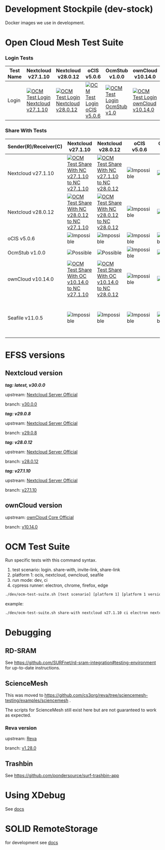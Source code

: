 # Development Stockpile (dev-stock)

Docker images we use in development.

# Open Cloud Mesh Test Suite

### Login Tests
| Test Name | Nextcloud v27.1.10 | Nextcloud v28.0.12 | oCIS v5.0.6 | OcmStub v1.0.0 | ownCloud v10.14.0 | Seafile v11.0.5 |
|-----------|--------------------|--------------------|-------------|----------------|-------------------|-----------------|
| Login     | [![OCM Test Login Nextcloud v27.1.10](https://img.shields.io/github/actions/workflow/status/pondersource/dev-stock/login-nextcloud-v27.yml?branch=matrix-ci-tests&style=flat-square&label=)](https://github.com/pondersource/dev-stock/actions/workflows/login-nextcloud-v27.yml) | [![OCM Test Login Nextcloud v28.0.12](https://img.shields.io/github/actions/workflow/status/pondersource/dev-stock/login-nextcloud-v28.yml?branch=matrix-ci-tests&style=flat-square&label=)](https://github.com/pondersource/dev-stock/actions/workflows/login-nextcloud-v28.yml) | [![OCM Test Login oCIS v5.0.6](https://img.shields.io/github/actions/workflow/status/pondersource/dev-stock/login-ocis-v5.yml?branch=matrix-ci-tests&style=flat-square&label=)](https://github.com/pondersource/dev-stock/actions/workflows/login-ocis-v5.yml) | [![OCM Test Login OcmStub v1.0](https://img.shields.io/github/actions/workflow/status/pondersource/dev-stock/login-ocmstub-v1.yml?branch=matrix-ci-tests&style=flat-square&label=)](https://github.com/pondersource/dev-stock/actions/workflows/login-ocmstub-v1.yml) | [![OCM Test Login ownCloud v10.14.0](https://img.shields.io/github/actions/workflow/status/pondersource/dev-stock/login-owncloud-v10.yml?branch=matrix-ci-tests&style=flat-square&label=)](https://github.com/pondersource/dev-stock/actions/workflows/login-owncloud-v10.yml) | [![OCM Test Login Seafile v11.0.5](https://img.shields.io/github/actions/workflow/status/pondersource/dev-stock/login-seafile-v11.yml?branch=matrix-ci-tests&style=flat-square&label=)](https://github.com/pondersource/dev-stock/actions/workflows/login-seafile-v11.yml)

### Share With Tests
| Sender(R)/Receiver(C) | Nextcloud v27.1.10 | Nextcloud v28.0.12 | oCIS v5.0.6 | OcmStub v1.0.0 | ownCloud v10.14.0 | Seafile v11.0.5 |
|-----------------------|--------------------|--------------------|-------------|----------------|-------------------|-----------------|
| Nextcloud v27.1.10    | [![OCM Test Share With NC v27.1.10 to NC v27.1.10](https://img.shields.io/github/actions/workflow/status/pondersource/dev-stock/share-with-nc-v27-nc-v27.yml?branch=matrix-ci-tests&style=flat-square&label=)](https://github.com/pondersource/dev-stock/actions/workflows/share-with-nc-v27-nc-v27.yml) | [![OCM Test Share With NC v27.1.10 to NC v28.0.12](https://img.shields.io/github/actions/workflow/status/pondersource/dev-stock/share-with-nc-v27-nc-v28.yml?branch=matrix-ci-tests&style=flat-square&label=)](https://github.com/pondersource/dev-stock/actions/workflows/share-with-nc-v27-nc-v28.yml) | ![Impossible](https://img.shields.io/badge/Impossible-orange?style=flat-square) | ![Possible](https://img.shields.io/badge/Possible-blue?style=flat-square) | [![OCM Test Share With NC v27.1.10 to OC v10.14.0](https://img.shields.io/github/actions/workflow/status/pondersource/dev-stock/share-with-nc-v27-oc-v10.yml?branch=matrix-ci-tests&style=flat-square&label=)](https://github.com/pondersource/dev-stock/actions/workflows/share-with-nc-v27-oc-v10.yml) | ![Impossible](https://img.shields.io/badge/Impossible-orange?style=flat-square) |
| Nextcloud v28.0.12    | [![OCM Test Share With NC v28.0.12 to NC v27.1.10](https://img.shields.io/github/actions/workflow/status/pondersource/dev-stock/share-with-nc-v28-nc-v27.yml?branch=matrix-ci-tests&style=flat-square&label=)](https://github.com/pondersource/dev-stock/actions/workflows/share-with-nc-v28-nc-v27.yml) | [![OCM Test Share With NC v28.0.12 to NC v28.0.12](https://img.shields.io/github/actions/workflow/status/pondersource/dev-stock/share-with-nc-v28-nc-v28.yml?branch=matrix-ci-tests&style=flat-square&label=)](https://github.com/pondersource/dev-stock/actions/workflows/share-with-nc-v28-nc-v28.yml) | ![Impossible](https://img.shields.io/badge/Impossible-orange?style=flat-square) | ![Possible](https://img.shields.io/badge/Possible-blue?style=flat-square) | [![OCM Test Share With NC v28.0.12 to OC v10.14.0](https://img.shields.io/github/actions/workflow/status/pondersource/dev-stock/share-with-nc-v28-oc-v10.yml?branch=matrix-ci-tests&style=flat-square&label=)](https://github.com/pondersource/dev-stock/actions/workflows/share-with-nc-v28-0c-v10.yml) | ![Impossible](https://img.shields.io/badge/Impossible-orange?style=flat-square) |
| oCIS v5.0.6           | ![Impossible](https://img.shields.io/badge/Impossible-orange?style=flat-square) | ![Impossible](https://img.shields.io/badge/Impossible-orange?style=flat-square) | ![Impossible](https://img.shields.io/badge/Impossible-orange?style=flat-square) | ![Impossible](https://img.shields.io/badge/Impossible-orange?style=flat-square) | ![Impossible](https://img.shields.io/badge/Impossible-orange?style=flat-square) | ![Impossible](https://img.shields.io/badge/Impossible-orange?style=flat-square) |
| OcmStub v1.0.0        | ![Possible](https://img.shields.io/badge/Possible-blue?style=flat-square) | ![Possible](https://img.shields.io/badge/Possible-blue?style=flat-square) | ![Impossible](https://img.shields.io/badge/Impossible-orange?style=flat-square) | ![Possible](https://img.shields.io/badge/Possible-blue?style=flat-square) | ![Possible](https://img.shields.io/badge/Possible-blue?style=flat-square) | ![Impossible](https://img.shields.io/badge/Impossible-orange?style=flat-square) |
| ownCloud v10.14.0     | [![OCM Test Share With OC v10.14.0 to NC v27.1.10](https://img.shields.io/github/actions/workflow/status/pondersource/dev-stock/share-with-oc-v10-nc-v27.yml?branch=matrix-ci-tests&style=flat-square&label=)](https://github.com/pondersource/dev-stock/actions/workflows/share-with-oc-v10-nc-v27.yml) | [![OCM Test Share With OC v10.14.0 to NC v28.0.12](https://img.shields.io/github/actions/workflow/status/pondersource/dev-stock/share-with-oc-v10-nc-v28.yml?branch=matrix-ci-tests&style=flat-square&label=)](https://github.com/pondersource/dev-stock/actions/workflows/share-with-oc-v10-nc-v28.yml) | ![Impossible](https://img.shields.io/badge/Impossible-orange?style=flat-square)  | ![Possible](https://img.shields.io/badge/Possible-blue?style=flat-square) | [![OCM Test Share With OC v10.14.0 to OC v10.14.0](https://img.shields.io/github/actions/workflow/status/pondersource/dev-stock/share-with-oc-v10-oc-v10.yml?branch=matrix-ci-tests&style=flat-square&label=)](https://github.com/pondersource/dev-stock/actions/workflows/share-with-oc-v10-oc-v10.yml) | ![Impossible](https://img.shields.io/badge/Impossible-orange?style=flat-square) |
| Seafile v11.0.5       | ![Impossible](https://img.shields.io/badge/Impossible-orange?style=flat-square) | ![Impossible](https://img.shields.io/badge/Impossible-orange?style=flat-square) | ![Impossible](https://img.shields.io/badge/Impossible-orange?style=flat-square) | ![Impossible](https://img.shields.io/badge/Impossible-orange?style=flat-square) | ![Impossible](https://img.shields.io/badge/Impossible-orange?style=flat-square) | [![OCM Test Share With SF v11.0.5 to SF v11.0.5](https://img.shields.io/github/actions/workflow/status/pondersource/dev-stock/share-with-sf-v11-sf-v11.yml?branch=matrix-ci-tests&style=flat-square&label=)](https://github.com/pondersource/dev-stock/actions/workflows/share-with-sf-v11-sf-v11.yml) |

# EFSS versions
## Nextcloud version

***tag: latest, v30.0.0***

upstream: [Nextcloud Server Official](https://github.com/nextcloud/server)

branch: [v30.0.0](https://github.com/nextcloud/server/releases/tag/v30.0.0)

***tag: v29.0.8***

upstream: [Nextcloud Server Official](https://github.com/nextcloud/server)

branch: [v29.0.8](https://github.com/nextcloud/server/releases/tag/v29.0.8)

***tag: v28.0.12***

upstream: [Nextcloud Server Official](https://github.com/nextcloud/server)

branch: [v28.0.12](https://github.com/nextcloud/server/releases/tag/v28.0.12)

***tag: v27.1.10***

upstream: [Nextcloud Server Official](https://github.com/nextcloud/server)

branch: [v27.1.10](https://github.com/nextcloud/server/releases/tag/v27.1.10)

## ownCloud version

upstream: [ownCloud Core Official](https://github.com/owncloud/core)

branch: [v10.14.0](https://github.com/owncloud/core/releases/tag/v10.14.0)

# OCM Test Suite
Run specific tests with this command syntax.
1. test scenario: login. share-with, invite-link, share-link
2. platform 1: ocis, nextcloud, owncloud, seafile
3. run mode: dev, ci
4. cypress runner: electron, chrome, firefox, edge

```bash
./dev/ocm-test-suite.sh [test scenario] [platform 1] [platform 1 version] [run mode] [cypress runner] [platform 2] [platform 2 version]
```

example:
```bash
./dev/ocm-test-suite.sh share-with nextcloud v27.1.10 ci electron nextcloud v27.1.10
```

# Debugging
## RD-SRAM

See https://github.com/SURFnet/rd-sram-integration#testing-environment for up-to-date instructions.

## ScienceMesh

This was moved to https://github.com/cs3org/reva/tree/sciencemesh-testing/examples/sciencemesh .

The scripts for ScienceMesh still exist here but are not guaranteed to work as expected.

### Reva version

upstream: [Reva](https://github.com/cs3org/reva)

branch: [v1.28.0](https://github.com/owncloud/core/releases/tag/v1.28.0)

## Trashbin

See https://github.com/pondersource/surf-trashbin-app

# Using XDebug

See [docs](./docs/xdebug.md)

# SOLID RemoteStorage
for development see [docs](./docs/solid-remotestorage.md)
